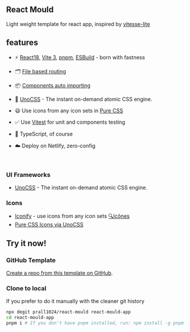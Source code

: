 ## React Mould

Light weight template for react app, inspired by [vitesse-lite](https://github.com/antfu/vitesse-lite)

## features

- ⚡️ [React18](https://zh-hans.reactjs.org/blog/2022/03/29/react-v18.html), [Vite 3](https://github.com/vitejs/vite), [pnpm](https://pnpm.io/), [ESBuild](https://github.com/evanw/esbuild) - born with fastness

- 🗂 [File based routing](./src/pages)

- 📦 [Components auto importing](./src/components)

- 🎨 [UnoCSS](https://github.com/antfu/unocss) - The instant on-demand atomic CSS engine.

- 😃 Use icons from any icon sets in [Pure CSS](https://github.com/antfu/unocss/tree/main/packages/preset-icons)

- ✅ Use [Vitest](http://vitest.dev/) for unit and components testing

- 🦾 TypeScript, of course

- ☁️ Deploy on Netlify, zero-config

<br>

### UI Frameworks

- [UnoCSS](https://github.com/antfu/unocss) - The instant on-demand atomic CSS engine.

### Icons

- [Iconify](https://iconify.design) - use icons from any icon sets [🔍Icônes](https://icones.netlify.app/)
- [Pure CSS Icons via UnoCSS](https://github.com/antfu/unocss/tree/main/packages/preset-icons)

## Try it now!

### GitHub Template

[Create a repo from this template on GitHub](https://github.com/prall1024/react-mould).

### Clone to local

If you prefer to do it manually with the cleaner git history

```bash
npx degit prall1024/react-mould react-mould-app
cd react-mould-app
pnpm i # If you don't have pnpm installed, run: npm install -g pnpm
```

